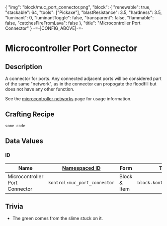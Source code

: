 {
    "img": "block/muc_port_connector.png",
    "block": {
        "renewable": true,
        "stackable": 64,
        "tools": ["Pickaxe"],
        "blastResistance": 3.5,
        "hardness": 3.5,
        "luminant": 0,
        "luminantToggle": false,
        "transparent": false,
        "flammable": false,
        "catchesFireFromLava": false
    },
    "title": "Microcontroller Port Connector"
}
-=-|CONFIG_ABOVE|-=-


# Microcontroller Port Connector

<ModInfoCard :img="img" :blockData="block" :title="title" />


## Description

A connector for ports. Any connected adjacent ports will be considered part of the same "network", as in the connector can propogate the floodfill but does not have 
any other function.

See the [microcontroller networks](/microcontroller/networks) page for usage information.


## Crafting Recipe


```
some code
```

## Data Values

### ID
| Name | [Namespaced ID](https://minecraft.fandom.com/wiki/Namespaced_ID) | Form | Translation Key |
| --- | --- | --- | --- |
| Microcontroller Port Connector | `kontrol:muc_port_connector` | Block & Item | `block.kontrol.muc_port_connector` |


## Trivia

- The green comes from the slime stuck on it.